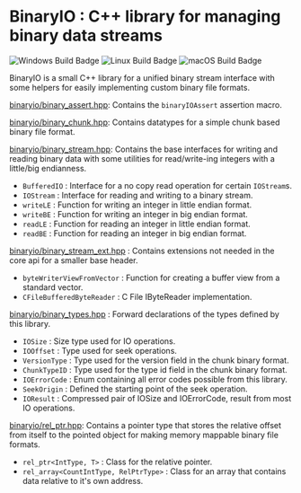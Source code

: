 # BinaryIO : C++ library for managing binary data streams

![Windows Build Badge](https://github.com/BluFedora/BinaryIO/actions/workflows/build_windows.yml/badge.svg)
![Linux Build Badge](https://github.com/BluFedora/BinaryIO/actions/workflows/build_linux.yml/badge.svg)
![macOS Build Badge](https://github.com/BluFedora/BinaryIO/actions/workflows/build_macos.yml/badge.svg)

BinaryIO is a small C++ library for a unified binary stream interface
with some helpers for easily implementing custom binary file formats.

[binaryio/binary_assert.hpp](include/binaryio/binary_assert.hpp): Contains the `binaryIOAssert` assertion macro.

[binaryio/binary_chunk.hpp](include/binaryio/binary_chunk.hpp): Contains datatypes for a simple chunk based binary file format.

[binaryio/binary_stream.hpp](include/binaryio/binary_stream.hpp): Contains the base interfaces for writing and reading binary data with some utilities for read/write-ing integers with a little/big endianness.

- `BufferedIO` : Interface for a no copy read operation for certain `IOStream`s.
- `IOStream`   : Interface for reading and writing to a binary stream.
- `writeLE`    : Function for writing an integer in little endian format.
- `writeBE`    : Function for writing an integer in big endian format.
- `readLE`     : Function for reading an integer in little endian format.
- `readBE`     : Function for reading an integer in big endian format.

[binaryio/binary_stream_ext.hpp](include/binaryio/binary_stream_ext.hpp) : Contains extensions not needed in the core api for a smaller base header.

- `byteWriterViewFromVector` : Function for creating a buffer view from a standard vector.
- `CFileBufferedByteReader`  : C File IByteReader implementation.

[binaryio/binary_types.hpp](include/binaryio/binary_types.hpp) : Forward declarations of the types defined by this library.

- `IOSize`      : Size type used for IO operations.
- `IOOffset`    : Type used for seek operations.
- `VersionType` : Type used for the version field in the chunk binary format.
- `ChunkTypeID` : Type used for the type id field in the chunk binary format.
- `IOErrorCode` : Enum containing all error codes possible from this library.
- `SeekOrigin`  : Defined the starting point of the seek operation.
- `IOResult`    : Compressed pair of IOSize and IOErrorCode, result from most IO operations.

[binaryio/rel_ptr.hpp](include/binaryio/rel_ptr.hpp): Contains a pointer type that stores the relative offset from itself to the pointed object for making memory mappable binary file formats.

- `rel_ptr<IntType, T>`                 : Class for the relative pointer.
- `rel_array<CountIntType, RelPtrType>` : Class for an array that contains data relative to it's own address.
